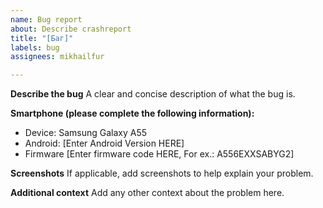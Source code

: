 ```yaml
---
name: Bug report
about: Describe crashreport
title: "[Баг]"
labels: bug
assignees: mikhailfur

---
```


**Describe the bug**
A clear and concise description of what the bug is.

**Smartphone (please complete the following information):**
 - Device: Samsung Galaxy A55
 - Android: [Enter Android Version HERE]
 - Firmware [Enter firmware code HERE, For ex.: A556EXXSABYG2]

**Screenshots**
If applicable, add screenshots to help explain your problem.

**Additional context**
Add any other context about the problem here.
